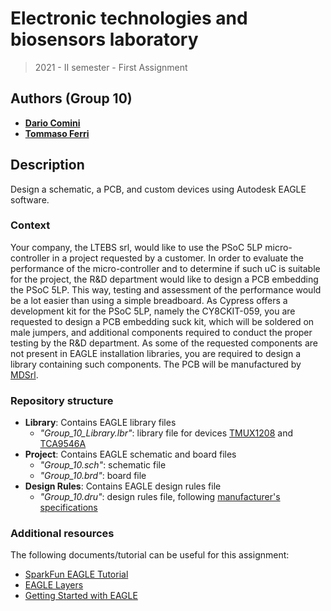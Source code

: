 # Electronic technologies and biosensors laboratory
> 2021 - II semester - First Assignment

## Authors (Group 10)
  - [**Dario Comini**](https://github.com/DarioComini) 
  - [**Tommaso Ferri**](https://github.com/TommasoFerri97)

## Description
Design a schematic, a PCB, and custom devices using Autodesk EAGLE software.

### Context
Your company, the LTEBS srl, would like to use the PSoC 5LP micro-controller in a project requested by a customer. In order to evaluate the performance of the micro-controller and to determine if such uC is suitable for the project, the R&D department would like to design a PCB embedding the PSoC 5LP. This way, testing and assessment of the performance would be a lot easier than using a simple breadboard. As Cypress offers a development kit for the PSoC 5LP, namely the CY8CKIT-059, you are requested to design a PCB embedding suck kit, which will be soldered on male jumpers, and additional components required to conduct the proper testing by the R&D department. As some of the requested components are not present in EAGLE installation libraries, you are required to design a library containing such components. The PCB will be manufactured by [MDSrl](https://www.mdsrl.it/).

### Repository structure
- **Library**: Contains EAGLE library files
  - *"Group_10_Library.lbr"*: library file for devices [TMUX1208](https://www.ti.com/lit/ds/symlink/tmux1208.pdf) and [TCA9546A](https://www.ti.com/lit/ds/symlink/tca9546a.pdf)
- **Project**: Contains EAGLE schematic and board files
  - *"Group_10.sch"*: schematic file
  - *"Group_10.brd"*: board file
- **Design Rules**: Contains EAGLE design rules file
  - *"Group_10.dru"*: design rules file, following [manufacturer's specifications](https://www.mdsrl.it/mddesignrules.html)

### Additional resources
The following documents/tutorial can be useful for this assignment:
- [SparkFun EAGLE Tutorial](https://learn.sparkfun.com/tutorials/using-eagle-schematic/all)
- [EAGLE Layers](https://www.autodesk.com/products/eagle/blog/every-layer-explained-autodesk-eagle/)
- [Getting Started with EAGLE](https://www.autodesk.com/products/eagle/overview)
